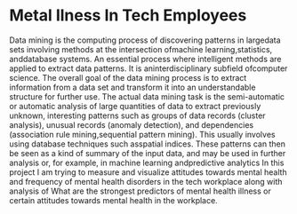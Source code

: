 # Metal Ilness In Tech Employees
Data mining is the computing process of discovering patterns in largedata sets involving
methods at the intersection ofmachine learning,statistics, anddatabase systems. An
essential process where intelligent methods are applied to extract data patterns. It is
aninterdisciplinary subfield ofcomputer science. The overall goal of the data mining
process is to extract information from a data set and transform it into an understandable
structure for further use.
The actual data mining task is the semi-automatic or automatic analysis of large
quantities of data to extract previously unknown, interesting patterns such as groups of
data records (cluster analysis), unusual records (anomaly detection), and dependencies
(association rule mining,sequential pattern mining). This usually involves using database
techniques such asspatial indices. These patterns can then be seen as a kind of summary
of the input data, and may be used in further analysis or, for example, in machine
learning andpredictive analytics
In this project I am trying to measure and visualize attitudes towards mental health and
frequency of mental health disorders in the tech workplace along with analysis of What
are the strongest predictors of mental health illness or certain attitudes towards
mental health in the workplace.
